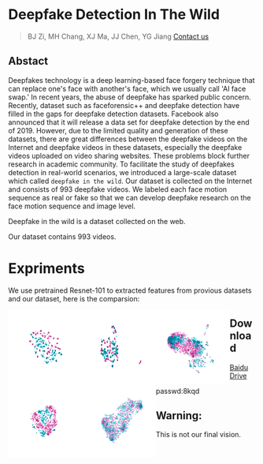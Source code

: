 # Deepfake Detection In The Wild
>BJ Zi, MH Chang, XJ Ma, JJ Chen, YG Jiang
>[Contact us](19210240030@fudan.edu.cn)
##  Abstact
   Deepfakes technology is a deep learning-based face forgery technique that can replace one's face with another's face, which we usually call 'AI face swap.' In recent years, the abuse of deepfake has sparked public concern.
Recently, dataset such as faceforensic++ and deepfake detection have filled in the gaps for deepfake detection datasets. Facebook also announced that it will release a data set for deepfake detection by the end of 2019.
However, due to the limited quality and generation of these datasets, there are great differences between the deepfake videos on the Internet and deepfake videos in these datasets, especially the deepfake videos uploaded on video sharing websites. These problems block further research in academic community.
To facilitate the study of deepfakes detection in real-world scenarios, we introduced a large-scale dataset which called `deepfake in the wild`. Our dataset is collected on the Internet and consists of 993 deepfake videos. We labeled each face motion sequence as real or fake so that we can develop deepfake research on the face motion sequence and image level.


Deepfake in the wild is a dataset collected on the web.

Our dataset contains 993 videos.


# Expriments
We use pretrained Resnet-101 to extracted features from provious datasets and our dataset, here is the comparsion:


<img src="./TT_low.png" width="150" height="150" alt="Deepfake-TIMIT_low" align="left">

<img src="./TT_high.png" width="150" height="150" alt="Deepfake-TIMIT_high" align="left">

<img src="./FF3.png" width="150" height="150" alt="FaceForensics++" align="left">

<img src="./DD.png" width="150" height="150" alt="DeepfakeDetection" align="left">

<img src="./DW.png" width="150" height="150" alt="Deepfake in the wild" align="left">


## Download
[Baidu Drive](https://pan.baidu.com/s/1bYsie4Sz9vDWerBfGTyNxg)

passwd:8kqd


## Warning: 
This is not our final vision.
